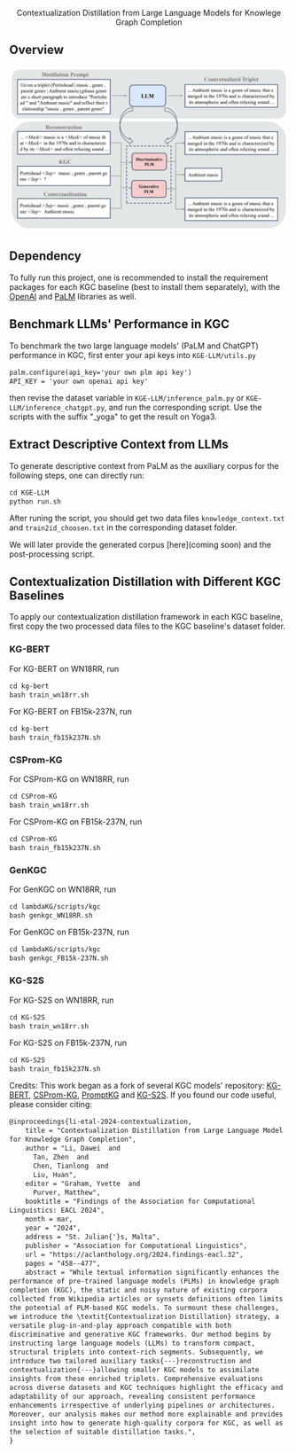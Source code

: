<div align="center">

Contextualization Distillation from Large Language Models for Knowlege Graph Completion

</div>

## Overview

<p align="center">
  <img src="overview.png" width="750" title="Overview of our framework" alt="">
</p>

## Dependency

To fully run this project, one is recommended to install the requirement packages for each KGC baseline (best to install them separately), with the [OpenAI](https://github.com/openai/openai-python) and [PaLM](https://ai.google.dev/palm_docs/tuning_quickstart_python) libraries as well.

## Benchmark LLMs' Performance in KGC

To benchmark the two large language models' (PaLM and ChatGPT) performance in KGC, first enter your api keys into ``KGE-LLM/utils.py``

```
palm.configure(api_key='your own plm api key')
API_KEY = 'your own openai api key'
```

then revise the dataset variable in ``KGE-LLM/inference_palm.py`` or ``KGE-LLM/inference_chatgpt.py``, and run the corresponding script. Use the scripts with the suffix "_yoga" to get the result on Yoga3.


## Extract Descriptive Context from LLMs

To generate descriptive context from PaLM as the auxiliary corpus for the following steps, one can directly run:

```
cd KGE-LLM
python run.sh
```

After runing the script, you should get two data files ``knowledge_context.txt`` and ``train2id_choosen.txt`` in the corresponding dataset folder.

We will later provide the generated corpus [here](coming soon) and the post-processing script.


## Contextualization Distillation with Different KGC Baselines

To apply our contextualization distillation framework in each KGC baseline, first copy the two processed data files to the KGC baseline's dataset folder.

### KG-BERT

For KG-BERT on WN18RR, run

```
cd kg-bert
bash train_wn18rr.sh
```

For KG-BERT on FB15k-237N, run

```
cd kg-bert
bash train_fb15k237N.sh
```

### CSProm-KG

For CSProm-KG on WN18RR, run

```
cd CSProm-KG
bash train_wn18rr.sh
```

For CSProm-KG on FB15k-237N, run

```
cd CSProm-KG
bash train_fb15k237N.sh
```

### GenKGC

For GenKGC on WN18RR, run

```
cd lambdaKG/scripts/kgc
bash genkgc_WN18RR.sh
```

For GenKGC on FB15k-237N, run

```
cd lambdaKG/scripts/kgc
bash genkgc_FB15k-237N.sh
```

### KG-S2S

For KG-S2S on WN18RR, run

```
cd KG-S2S
bash train_wn18rr.sh
```

For KG-S2S on FB15k-237N, run

```
cd KG-S2S
bash train_fb15k237N.sh
```

Credits: This work began as a fork of several KGC models' repository: [KG-BERT](https://github.com/yao8839836/kg-bert), [CSProm-KG](https://github.com/chenchens190009/CSProm-KG), [PromptKG](https://github.com/zjunlp/PromptKG) and [KG-S2S](https://github.com/chenchens190009/KG-S2S). If you found our code useful, please consider citing:

```
@inproceedings{li-etal-2024-contextualization,
    title = "Contextualization Distillation from Large Language Model for Knowledge Graph Completion",
    author = "Li, Dawei  and
      Tan, Zhen  and
      Chen, Tianlong  and
      Liu, Huan",
    editor = "Graham, Yvette  and
      Purver, Matthew",
    booktitle = "Findings of the Association for Computational Linguistics: EACL 2024",
    month = mar,
    year = "2024",
    address = "St. Julian{'}s, Malta",
    publisher = "Association for Computational Linguistics",
    url = "https://aclanthology.org/2024.findings-eacl.32",
    pages = "458--477",
    abstract = "While textual information significantly enhances the performance of pre-trained language models (PLMs) in knowledge graph completion (KGC), the static and noisy nature of existing corpora collected from Wikipedia articles or synsets definitions often limits the potential of PLM-based KGC models. To surmount these challenges, we introduce the \textit{Contextualization Distillation} strategy, a versatile plug-in-and-play approach compatible with both discriminative and generative KGC frameworks. Our method begins by instructing large language models (LLMs) to transform compact, structural triplets into context-rich segments. Subsequently, we introduce two tailored auxiliary tasks{---}reconstruction and contextualization{---}allowing smaller KGC models to assimilate insights from these enriched triplets. Comprehensive evaluations across diverse datasets and KGC techniques highlight the efficacy and adaptability of our approach, revealing consistent performance enhancements irrespective of underlying pipelines or architectures. Moreover, our analysis makes our method more explainable and provides insight into how to generate high-quality corpora for KGC, as well as the selection of suitable distillation tasks.",
}
```